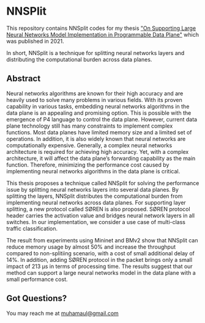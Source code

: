 # NNSPlit

This repository contains NNSplit codes for my thesis  ["On Supporting Large Neural Networks Model Implementation in Programmable Data Plane"](https://hdl.handle.net/11296/b9spqb) which was published in 2021.

In short, NNSplit is a technique for splitting neural networks layers and distributing the computational burden across data planes.


## Abstract
Neural networks algorithms are known for their high accuracy and are heavily used to solve many problems in various fields. With its proven capability in various tasks, embedding neural networks algorithms in the data plane is an appealing and promising option. This is possible with the emergence of P4 language to control the data plane. However, current data plane technology still has many constraints to implement complex functions. Most data planes have limited memory size and a limited set of operations. In addition, it is also widely known that neural networks are computationally expensive. Generally, a complex neural networks architecture is required for achieving high accuracy. Yet, with a complex architecture, it will affect the data plane’s forwarding capability as the main function. Therefore, minimizing the performance cost caused by implementing neural networks algorithms in the data plane is critical.

This thesis proposes a technique called NNSplit for solving the performance issue by splitting neural networks layers into several data planes. By splitting the layers, NNSplit distributes the computational burden from implementing neural networks across data planes. For supporting layer splitting, a new protocol called SØREN is also proposed. SØREN protocol header carries the activation value and bridges neural network layers in all switches. In our implementation, we consider a use case of multi-class traffic classification. 

The result from experiments using Mininet and BMv2 show that NNSplit can reduce memory usage by almost 50% and increase the throughput compared to non-splitiing scenario, with a cost of small additional delay of 14%. In addition, adding SØREN protocol in the packet brings only a small impact of 213 µs in terms of processing time. The results suggest that our method can support a large neural networks model in the data plane with a small performance cost.

## Got Questions?
You may reach me at muhamaul@gmail.com
